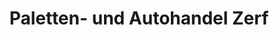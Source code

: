 ---
title: "Paletten- und Autohandel Zerf"
url: /alsfeld/paletten-und-autohandel-zerf/
shop: Autohaus
---